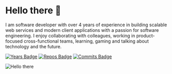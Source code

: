 # Hello there 👋

I am software developer with over 4 years of experience in building scalable web services and modern client applications with a passion for software engineering. I enjoy collaborating with colleagues, working in product-focused cross-functional teams, learning, gaming and talking about technology and the future.


[![Years Badge](https://badges.pufler.dev/years/balintsoos)](https://badges.pufler.dev)
[![Repos Badge](https://badges.pufler.dev/repos/balintsoos)](https://badges.pufler.dev)
[![Commits Badge](https://badges.pufler.dev/commits/monthly/balintsoos)](https://badges.pufler.dev)

![Hello there](https://media1.tenor.com/images/d35679a70d0b0ea47d541475105285a3/tenor.gif)
